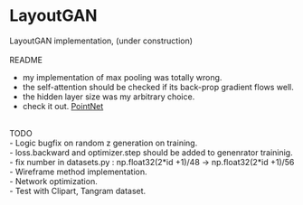 # LayoutGAN
LayoutGAN implementation, (under construction)
<br><br>
README
- my implementation of max pooling was totally wrong.
- the self-attention should be checked if its back-prop gradient flows well.
- the hidden layer size was my arbitrary choice.
- check it out. [PointNet](https://www.youtube.com/watch?v=Cge-hot0Oc0)
<br>
TODO <br>
- Logic bugfix on random z generation on training. <br>
- loss.backward and optimizer.step should be added to genenrator traininig.
- fix number in datasets.py : np.float32(2*id +1)/48 -> np.float32(2*id +1)/56
- Wireframe method implementation. <br>
- Network optimization. <br>
- Test with Clipart, Tangram dataset.<br>
